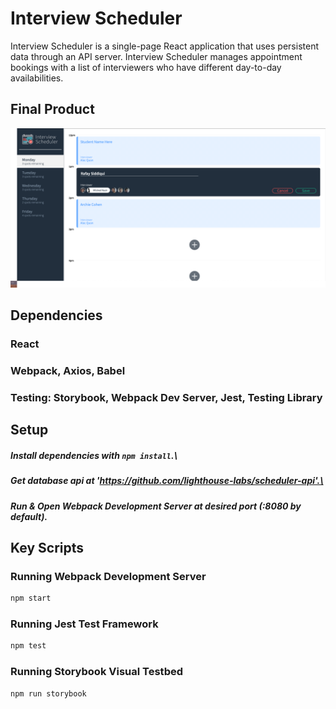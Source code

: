 # Interview Scheduler

Interview Scheduler is a single-page React application that uses persistent data through an API server. Interview Scheduler manages appointment bookings with a list of interviewers who have different day-to-day availabilities.

## Final Product

![Scheduler](./docs/Scheduler-Image.png)

## Dependencies

### React
### Webpack, Axios, Babel
### Testing: Storybook, Webpack Dev Server, Jest, Testing Library

## Setup

##### Install dependencies with `npm install`.\
##### Get database api at 'https://github.com/lighthouse-labs/scheduler-api'.\
##### Run & Open Webpack Development Server at desired port (:8080 by default).

## Key Scripts

### Running Webpack Development Server

```sh
npm start
```

### Running Jest Test Framework

```sh
npm test
```

### Running Storybook Visual Testbed

```sh
npm run storybook
```
